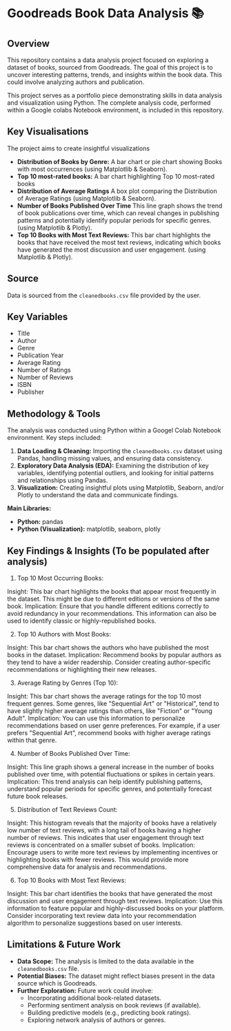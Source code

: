 # Goodreads Book Data Analysis 📚

## Overview

This repository contains a data analysis project focused on exploring a dataset of books, sourced from Goodreads. The goal of this project is to uncover interesting patterns, trends, and insights within the book data. This could involve analyzing authors and publication.

This project serves as a portfolio piece demonstrating skills in data analysis and visualization using Python. The complete analysis code, performed within a Google colabs Notebook environment, is included in this repository.

## Key Visualisations 

The project aims to create insightful visualizations

* **Distribution of Books by Genre:** A bar chart or pie chart showing Books with most occurrences (using Matplotlib & Seaborn).
* **Top 10 most-rated books:** A bar chart highlighting Top 10 most-rated books
* **Distribution of Average Ratings** A box plot comparing the Distribution of Average Ratings (using Matplotlib & Seaborn).
* **Number of Books Published Over Time** This line graph shows the trend of book publications over time, which can reveal changes in publishing patterns and potentially identify popular periods for specific genres. (using Matplotlib & Plotly).
* **Top 10 Books with Most Text Reviews:** This bar chart highlights the books that have received the most text reviews, indicating which books have generated the most discussion and user engagement. (using Matplotlib & Plotly).


## Source

Data is sourced from the `cleanedbooks.csv` file provided by the user.


## Key Variables

* Title
* Author
* Genre
* Publication Year
* Average Rating
* Number of Ratings
* Number of Reviews
* ISBN
* Publisher

## Methodology & Tools

The analysis was conducted using Python within a Googel Colab Notebook environment. Key steps included:

1.  **Data Loading & Cleaning:** Importing the `cleanedbooks.csv` dataset using Pandas, handling missing values, and ensuring data consistency.
2.  **Exploratory Data Analysis (EDA):** Examining the distribution of key variables, identifying potential outliers, and looking for initial patterns and relationships using Pandas.
3.  **Visualization:** Creating insightful plots using Matplotlib, Seaborn, and/or Plotly to understand the data and communicate findings.

**Main Libraries:**

* **Python:** pandas
* **Python (Visualization):** matplotlib, seaborn, plotly

## Key Findings & Insights (To be populated after analysis)
1. Top 10 Most Occurring Books:

Insight: This bar chart highlights the books that appear most frequently in the dataset. This might be due to different editions or versions of the same book.
Implication: Ensure that you handle different editions correctly to avoid redundancy in your recommendations. This information can also be used to identify classic or highly-republished books.

2. Top 10 Authors with Most Books:

Insight: This bar chart shows the authors who have published the most books in the dataset.
Implication: Recommend books by popular authors as they tend to have a wider readership. Consider creating author-specific recommendations or highlighting their new releases.


3. Average Rating by Genres (Top 10):

Insight: This bar chart shows the average ratings for the top 10 most frequent genres. Some genres, like "Sequential Art" or "Historical", tend to have slightly higher average ratings than others, like "Fiction" or "Young Adult".
Implication: You can use this information to personalize recommendations based on user genre preferences. For example, if a user prefers "Sequential Art", recommend books with higher average ratings within that genre.

4. Number of Books Published Over Time:

Insight: This line graph shows a general increase in the number of books published over time, with potential fluctuations or spikes in certain years.
Implication: This trend analysis can help identify publishing patterns, understand popular periods for specific genres, and potentially forecast future book releases.

5. Distribution of Text Reviews Count:

Insight: This histogram reveals that the majority of books have a relatively low number of text reviews, with a long tail of books having a higher number of reviews. This indicates that user engagement through text reviews is concentrated on a smaller subset of books.
Implication: Encourage users to write more text reviews by implementing incentives or highlighting books with fewer reviews. This would provide more comprehensive data for analysis and recommendations.

6. Top 10 Books with Most Text Reviews:

Insight: This bar chart identifies the books that have generated the most discussion and user engagement through text reviews.
Implication: Use this information to feature popular and highly-discussed books on your platform. Consider incorporating text review data into your recommendation algorithm to personalize suggestions based on user interests.


## Limitations & Future Work

* **Data Scope:** The analysis is limited to the data available in the `cleanedbooks.csv` file.
* **Potential Biases:** The dataset might reflect biases present in the data source which is Goodreads.
* **Further Exploration:** Future work could involve:
    * Incorporating additional book-related datasets.
    * Performing sentiment analysis on book reviews (if available).
    * Building predictive models (e.g., predicting book ratings).
    * Exploring network analysis of authors or genres.
